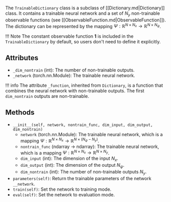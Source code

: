 
The `TrainableDictionary` class is a subclass of [[Dictionary.md|Dictionary]] class.
It contains a trainable neural network and a set of $N_y$ non-trainable observable functions 
(see [[ObservableFunction.md|ObservableFunction]]).
The dictionary can be represented by the mapping
$\Psi: \mathbb{R}^{N \times N_x} \rightarrow \mathbb{R}^{N \times N_{\psi}}$.

!!! Note
	The constant observable function $\mathbf{1}$ is included in the `TrainableDictionary` by default,
	so users don't need to define it explicitly.

## Attributes

- `_dim_nontrain` (int): The number of non-trainable outputs.
- `_network` (torch.nn.Module): The trainable neural network.

!!! info
    The attribute `_function`, inherited from `Dictionary`, is a function that combines the neural network with non-trainable outputs. The first `dim_nontrain` outputs are non-trainable.

## Methods

- `__init__(self, network, nontrain_func, dim_input, dim_output, dim_nontrain)`
    - `network` (torch.nn.Module): The trainable neural network,
      which is a mapping $\Psi: \mathbb{R}^{N \times N_x} \rightarrow \mathbb{R}^{N \times (N_{\psi} - N_y)}$. 
    - `nontrain_func` (ndarray -> ndarray): The trainable neural network,
      which is a mapping $\Psi: \mathbb{R}^{N \times N_x} \rightarrow \mathbb{R}^{N \times N_y}$.
    - `dim_input` (int): The dimension of the input $N_x$.
    - `dim_output` (int): The dimension of the output $N_{\psi}$.
    - `dim_nontrain` (int): The number of non-trainable outputs $N_y$.
- `parameters(self)`: Return the trainable parameters of the network `__network`.
- `train(self)`: Set the network to training mode.
- `eval(self)`: Set the network to evaluation mode.


